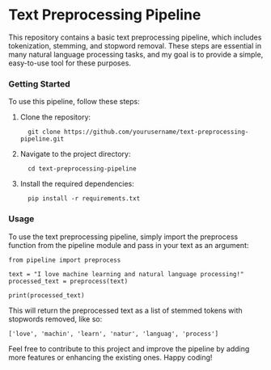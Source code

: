 # Text Preprocessing Pipeline

This repository contains a basic text preprocessing pipeline, which includes tokenization, stemming, and stopword removal. These steps are essential in many natural language processing tasks, and my goal is to provide a simple, easy-to-use tool for these purposes.

### Getting Started

To use this pipeline, follow these steps:

1. Clone the repository:
              
              
         git clone https://github.com/yourusername/text-preprocessing-pipeline.git

2. Navigate to the project directory:
              
              
         cd text-preprocessing-pipeline

3. Install the required dependencies:
              
              
         pip install -r requirements.txt

### Usage

To use the text preprocessing pipeline, simply import the preprocess function from the pipeline module and pass in your text as an argument:

    from pipeline import preprocess

    text = "I love machine learning and natural language processing!"
    processed_text = preprocess(text)

    print(processed_text)

This will return the preprocessed text as a list of stemmed tokens with stopwords removed, like so:

    ['love', 'machin', 'learn', 'natur', 'languag', 'process']

Feel free to contribute to this project and improve the pipeline by adding more features or enhancing the existing ones. Happy coding!
